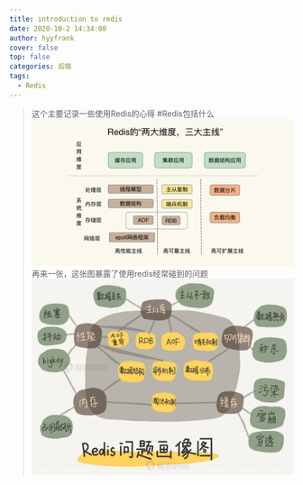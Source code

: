 ```yaml
---
title: introduction to redis
date: 2020-10-2 14:34:00
author: hyyfrank
cover: false
top: false
categories: 后端
tags:
  - Redis
---
```


> 这个主要记录一些使用Redis的心得
#Redis包括什么
![Redis 知识全景图](/images/redis.jpg)
再来一张，这张图暴露了使用redis经常碰到的问题
![Redis 问题一览](/images/redis2.jpeg)

